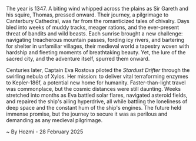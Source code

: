 
The year is 1347.  A biting wind whipped across the plains as Sir Gareth and his squire, Thomas, pressed onward. Their journey, a pilgrimage to Canterbury Cathedral, was far from the romanticized tales of chivalry.  Days bled into weeks of muddy tracks, meager rations, and the ever-present threat of bandits and wild beasts.  Each sunrise brought a new challenge: navigating treacherous mountain passes, fording icy rivers, and bartering for shelter in unfamiliar villages, their medieval world a tapestry woven with hardship and fleeting moments of breathtaking beauty.  Yet, the lure of the sacred city, and the adventure itself, spurred them onward.

Centuries later, Captain Eva Rostova piloted the *Stardust Drifter* through the swirling nebula of Xylos.  Her mission: to deliver vital terraforming enzymes to Kepler-186f, a potential new home for humanity.  Faster-than-light travel was commonplace, but the cosmic distances were still daunting.  Weeks stretched into months as Eva battled solar flares, navigated asteroid fields, and repaired the ship's ailing hyperdrive, all while battling the loneliness of deep space and the constant hum of the ship's engines.  The future held immense promise, but the journey to secure it was as perilous and demanding as any medieval pilgrimage.

~ By Hozmi - 28 February 2025

